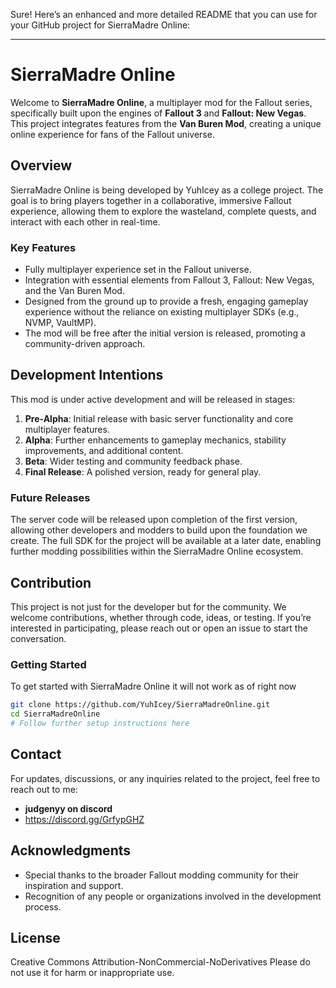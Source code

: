 Sure! Here’s an enhanced and more detailed README that you can use for your GitHub project for SierraMadre Online:

---

# SierraMadre Online

Welcome to **SierraMadre Online**, a multiplayer mod for the Fallout series, specifically built upon the engines of **Fallout 3** and **Fallout: New Vegas**. This project integrates features from the **Van Buren Mod**, creating a unique online experience for fans of the Fallout universe.

## Overview

SierraMadre Online is being developed by YuhIcey as a college project. The goal is to bring players together in a collaborative, immersive Fallout experience, allowing them to explore the wasteland, complete quests, and interact with each other in real-time. 

### Key Features
- Fully multiplayer experience set in the Fallout universe.
- Integration with essential elements from Fallout 3, Fallout: New Vegas, and the Van Buren Mod.
- Designed from the ground up to provide a fresh, engaging gameplay experience without the reliance on existing multiplayer SDKs (e.g., NVMP, VaultMP).
- The mod will be free after the initial version is released, promoting a community-driven approach.

## Development Intentions

This mod is under active development and will be released in stages:
1. **Pre-Alpha**: Initial release with basic server functionality and core multiplayer features.
2. **Alpha**: Further enhancements to gameplay mechanics, stability improvements, and additional content.
3. **Beta**: Wider testing and community feedback phase.
4. **Final Release**: A polished version, ready for general play.

### Future Releases
The server code will be released upon completion of the first version, allowing other developers and modders to build upon the foundation we create. The full SDK for the project will be available at a later date, enabling further modding possibilities within the SierraMadre Online ecosystem.

## Contribution

This project is not just for the developer but for the community. We welcome contributions, whether through code, ideas, or testing. If you’re interested in participating, please reach out or open an issue to start the conversation.

### Getting Started

To get started with SierraMadre Online it will not work as of right now 


```bash
git clone https://github.com/YuhIcey/SierraMadreOnline.git
cd SierraMadreOnline
# Follow further setup instructions here
```

## Contact

For updates, discussions, or any inquiries related to the project, feel free to reach out to me:
- **judgenyy on discord**
- https://discord.gg/GrfypGHZ


## Acknowledgments

- Special thanks to the broader Fallout modding community for their inspiration and support.
- Recognition of any people or organizations involved in the development process.

## License

Creative Commons Attribution-NonCommercial-NoDerivatives
Please do not use it for harm or inappropriate use. 

